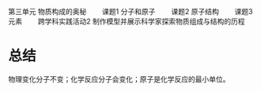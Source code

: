 第三单元 物质构成的奥秘
　　课题1 分子和原子
　　课题2 原子结构
　　课题3 元素
　　跨学科实践活动2 制作模型并展示科学家探索物质组成与结构的历程

# 总结
物理变化分子不变；化学反应分子会变化；原子是化学反应的最小单位。